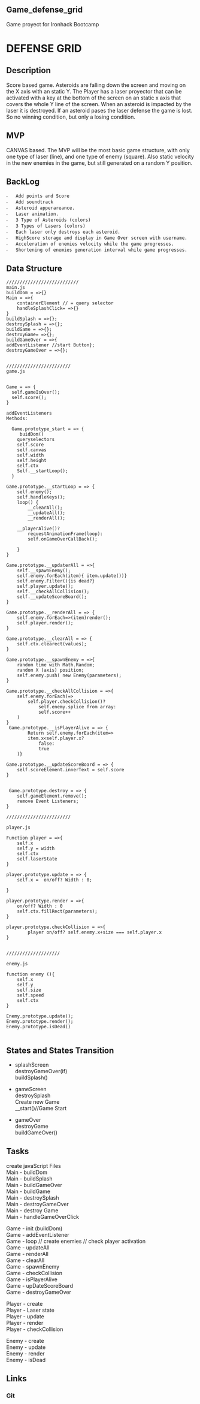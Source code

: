 ## Game_defense_grid
Game proyect for Ironhack Bootcamp


# DEFENSE GRID 

## Description
Score based game. Asteroids are falling down the screen and moving on the X axis with an static Y. The Player has a laser proyector that can be activated with a key at the bottom of the screen on an static x axis that covers the whole Y line of the screen. When an asteroid is impacted by the laser it is destroyed. If an asteroid pases the laser defense the game is lost. So no winning condition, but only a losing condition.

## MVP 

CANVAS based. The MVP will be the most basic game structure, with only one type of laser (line), and one type of enemy (square). Also static velocity in the new enemies in the game, but still generated on a random Y position.


## BackLog

	⁃	Add points and Score
	⁃	Add soundtrack
	⁃	Asteroid apperareance.
	⁃	Laser animation.
	⁃	3 Type of Asteroids (colors)
	⁃	3 Types of Lasers (colors)
	⁃	Each laser only destroys each asteroid.
	⁃	HighScore storage and display in Game Over screen with username.
	⁃	Acceleration of enemies velocity while the game progresses.
	⁃	Shortening of enemies generation interval while game progresses.

## Data Structure

````
///////////////////////////
main.js
buildDom = =>{}
Main = =>{
 	containerElement // = query selector
	handleSplashClick= =>{}
}
buildSplash = =>{};
destroySplash = =>{};
buildGame = =>{};
destroyGame= =>{};
buildGameOver = =>{
addEventListener //start Button};
destroyGameOver = =>{};


////////////////////////
game.js


Game = => {
  self.gameIsOver();
  self.score();
}

addEventListeners
Methods:

  Game.prototype_start = => {
 	 buidDom()
  	queryselectors
  	self.score
  	self.canvas
  	self.width
  	self.height
  	self.ctx
  	Self.__startLoop();
  }

Game.prototype.__startLoop = => {
	self.enemy();
	self.handleKeys();
	loop() {
		__clearAll();
		__updateAll();
		__renderAll();
	
	__playerAlive()?
		requestAnimationFrame(loop):
		self.onGameOverCallBack();
		
	}
}
 
Game.prototype.__updaterAll = =>{
	self.__spawnEnemy();
	self.enemy.forEach(item){ item.update())}
	self.enemy.Filter(){is dead?}
	self.player.update();
	self.__checkAllCollision();
	self.__updateScoreBoard();
}

Game.prototype.__renderAll = => {
	self.enemy.forEach=>(item)render();
	self.player.render();
}

Game.prototype.__clearAll = => {
	self.ctx.clearect(values);
}

Game.prototype.__spawnEnemy = =>{
 	random time with Math.Random;
	random X (axis) position;
	self.enemy.push( new Enemy(parameters);
}

Game.prototype.__checkAllCollision = =>{
	self.enemy.forEach(=>
		self.player.checkCollision()?
			self.enemy.splice from array:
			self.score++
	)	
}
 Game.prototype.__isPlayerAlive = => {
        Return self.enemy.forEach(item=>
		item.x<self.player.x? 
			false:
			true
	)}

Game.prototype.__updateScoreBoard = => {
	self.scoreElement.innerText = self.score
}


 Game.prototype.destroy = => {
	self.gameElement.remove();
	remove Event Listeners;
}

////////////////////////

player.js

Function player = =>{
	self.x 
	self.y = width
	self.ctx
	self.laserState
}
 
player.prototype.update = => {
	self.x =  on/off? Width : 0;
	
}

player.prototype.render = =>{
	on/off? Width : 0
	self.ctx.fillRect(parameters);
}

player.prototype.checkCollision = =>{
        player on/off? self.enemy.x+size === self.player.x
}


////////////////////

enemy.js

function enemy (){
	self.x
	self.y
	self.size
	self.speed
	self.ctx
}

Enemy.prototype.update();
Enemy.prototype.render();
Enemy.prototype.isDead()


````
## States and States Transition

- splashScreen <br>
destroyGameOver(if) <br>
buildSplash()<br>

- gameScreen <br>
destroySplash <br>
Create new Game<br>
__start()//Game Start<br>

- gameOver<br>
destroyGame<br>
buildGameOver()<br>

## Tasks

create javaScript Files <br>
Main - buildDom <br>
Main - buildSplash <br>
Main - buildGameOver <br>
Main - buildGame <br>
Main - destroySplash <br>
Main - destroyGameOver <br>
Main - destroy Game <br>
Main - handleGameOverClick <br>

Game - init (buildDom) <br>
Game - addEventListener <br>
Game - loop // create enemies // check player activation <br>
Game - updateAll <br>
Game - renderAll <br>
Game - clearAll <br>
Game - spawnEnemy <br>
Game - checkCollision <br>
Game - isPlayerAlive <br>
Game - upDateScoreBoard <br>
Game - destroyGameOver <br>

Player - create <br>
Player - Laser state <br>
Player - update <br>
Player - render <br>
Player - checkCollision <br>

Enemy - create <br>
Enemy - update <br>
Enemy - render <br>
Enemy - isDead <br>



## Links

### Git